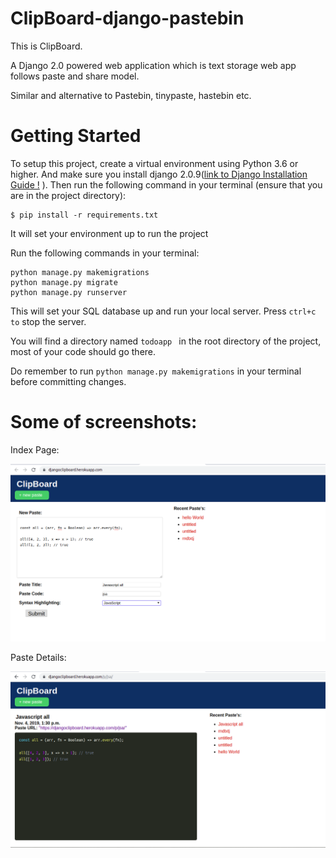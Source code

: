 # ClipBoard-django-pastebin

This is ClipBoard.

A Django 2.0 powered web application which is text storage web app follows paste and share model. 

Similar and alternative to Pastebin, tinypaste, hastebin etc.

# Getting Started
To setup this project, create a virtual environment using Python 3.6 or higher. And make sure you install django 2.0.9([link to Django Installation Guide !](https://docs.djangoproject.com/en/2.2/topics/install/) ). Then run the following command in your terminal (ensure that you are in the project directory):

~~~ 
$ pip install -r requirements.txt 
~~~
It will set your environment up to run the project

Run the following commands in your terminal:
```
python manage.py makemigrations
python manage.py migrate
python manage.py runserver
```
This will set your SQL database up and run your local server. Press ```ctrl+c to``` stop the server.

You will find a directory named ```todoapp ``` in the root directory of the project, most of your code should go there.

Do remember to run ```python manage.py makemigrations``` in your terminal before committing changes.


# Some of screenshots:

Index Page:


![alt text](https://github.com/RahulPalve/ClipBoard-django-pastebin/blob/master/todoapp/static/images/index.png)


Paste Details:


![alt text](https://github.com/RahulPalve/ClipBoard-django-pastebin/blob/master/todoapp/static/images/detailed.png)
